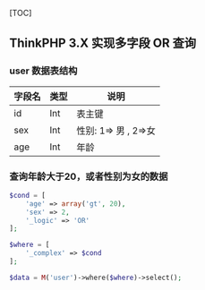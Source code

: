 [TOC]

## ThinkPHP 3.X 实现多字段 OR 查询

### user 数据表结构

| 字段名 | 类型 | 说明                 |
| ------ | ---- | -------------------- |
| id     | Int  | 表主键               |
| sex    | Int  | 性别: 1=> 男 , 2=>女 |
| age    | Int  | 年龄                 |

### 查询年龄大于20，或者性别为女的数据

```php
$cond = [
	'age' => array('gt', 20),
	'sex' => 2,
	'_logic' => 'OR'
];

$where = [
	'_complex' => $cond
];

$data = M('user')->where($where)->select();
```


